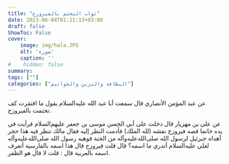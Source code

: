 ```yaml
---
title: "ثواب التختم بالفيروزج"
date: 2023-06-04T01:21:13+03:00
draft: false
ShowToc: False
cover:
    image: img/hala.JPG
    alt: 'صورة'
    caption: ''
#    hidden: false
summary: 
tags: [""]
categories: ["النظافة والتزين والخواتيم"]
---
```

عن عبد المؤمن الأنصاري قال سمعت أبا عبد الله عليه‌السلام يقول
ما افتقرت كف تختمت بالفيروزج.

عن علي بن مهزيار قال
دخلت على أبي الحسن موسى بن جعفر عليهم‌السلام فرأيت في يده خاتما
فصه فيروزج نقشه (لله الملك) فأدمت النظر إليه فقال مالك تنظر فيه
هذا حجر أهداه جبرئيل لرسول الله صلى‌الله‌عليه‌وآله من الجنة فوهبه رسول الله صلى‌الله‌عليه‌وآله
لعلي عليه‌السلام أتدري ما اسمه؟ قال قلت فيروزج قال هذا اسمه بالفارسية
أتعرف اسمه بالعربية قال : قلت لا قال هو الظفر.



